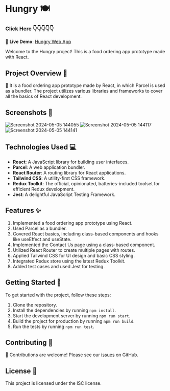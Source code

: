 # Hungry 🍽️
### Click Here 👇👇👇👇👇
🚀 **Live Demo**: [Hungry Web App](https://hungry-y.web.app/)

Welcome to the Hungry project! This is a food ordering app prototype made with React.

## Project Overview 📱

📱 It is a food ordering app prototype made by React, in which Parcel is used as a bundler. The project utilizes various libraries and frameworks to cover all the basics of React development. 

## Screenshots 📸

![Screenshot 2024-05-05 144055](https://github.com/mandartule/Hungry/assets/105853152/d8070f01-06ed-43c5-be0b-b326a8db819a)
![Screenshot 2024-05-05 144117](https://github.com/mandartule/Hungry/assets/105853152/af43a6e5-f95f-4923-a006-71fa0ccf8b60)
![Screenshot 2024-05-05 144141](https://github.com/mandartule/Hungry/assets/105853152/04b9c8da-68fa-4705-af03-593a26dc4dd4)
## Technologies Used 💻

- **React**: A JavaScript library for building user interfaces.
- **Parcel**: A web application bundler.
- **React Router**: A routing library for React applications.
- **Tailwind CSS**: A utility-first CSS framework.
- **Redux Toolkit**: The official, opinionated, batteries-included toolset for efficient Redux development.
- **Jest**: A delightful JavaScript Testing Framework.

## Features ✨

1. Implemented a food ordering app prototype using React.
2. Used Parcel as a bundler.
3. Covered React basics, including class-based components and hooks like useEffect and useState.
4. Implemented the Contact Us page using a class-based component.
5. Utilized React Router to create multiple pages with routes.
6. Applied Tailwind CSS for UI design and basic CSS styling.
7. Integrated Redux store using the latest Redux Toolkit.
8. Added test cases and used Jest for testing.

## Getting Started 🚀

To get started with the project, follow these steps:

1. Clone the repository.
2. Install the dependencies by running `npm install`.
3. Start the development server by running `npm run start`.
4. Build the project for production by running `npm run build`.
5. Run the tests by running `npm run test`.

## Contributing 🙌

🙌 Contributions are welcome! Please see our [issues](https://github.com/mandartule/namaste-react/issues) on GitHub.

## License 📝

This project is licensed under the ISC license.
